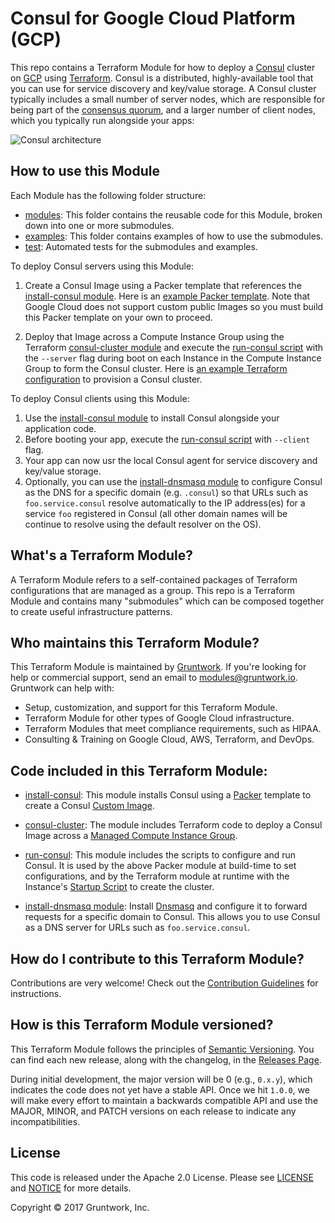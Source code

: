 # Consul for Google Cloud Platform (GCP)

This repo contains a Terraform Module for how to deploy a [Consul](https://www.consul.io/) cluster on 
[GCP](https://cloud.google.com/) using [Terraform](https://www.terraform.io/). Consul is a distributed, highly-available 
tool that you can use for service discovery and key/value storage. A Consul cluster typically includes a small number
of server nodes, which are responsible for being part of the [consensus 
quorum](https://www.consul.io/docs/internals/consensus.html), and a larger number of client nodes, which you typically 
run alongside your apps:

![Consul architecture](https://github.com/hashicorp/terraform-google-consul/blob/master/_docs/architecture.png?raw=true)



## How to use this Module

Each Module has the following folder structure:

* [modules](https://github.com/hashicorp/terraform-google-consul/tree/master/modules): This folder contains the reusable
  code for this Module, broken down into one or more submodules.
* [examples](https://github.com/hashicorp/terraform-google-consul/tree/master/examples): This folder contains examples
  of how to use the submodules.
* [test](https://github.com/hashicorp/terraform-google-consul/tree/master/test): Automated tests for the submodules and
   examples.

To deploy Consul servers using this Module:

1. Create a Consul Image using a Packer template that references the [install-consul module](https://github.com/hashicorp/terraform-google-consul/tree/master/modules/install-consul).
   Here is an [example Packer template](https://github.com/hashicorp/terraform-google-consul/tree/master/examples/consul-image#quick-start). Note that Google Cloud does not support custom
   public Images so you must build this Packer template on your own to proceed.
   
1. Deploy that Image across a Compute Instance Group using the Terraform [consul-cluster module](https://github.com/hashicorp/terraform-google-consul/tree/master/modules/consul-cluster) 
   and execute the [run-consul script](https://github.com/hashicorp/terraform-google-consul/tree/master/modules/run-consul) with the `--server` flag during boot on each 
   Instance in the Compute Instance Group to form the Consul cluster. Here is [an example Terraform 
   configuration](https://github.com/hashicorp/terraform-google-consul/tree/master/examples/root-example#quick-start) to provision a Consul cluster.

To deploy Consul clients using this Module:
 
1. Use the [install-consul module](https://github.com/hashicorp/terraform-google-consul/tree/master/modules/install-consul) to install Consul alongside your application code.
1. Before booting your app, execute the [run-consul script](https://github.com/hashicorp/terraform-google-consul/tree/master/modules/run-consul) with `--client` flag.
1. Your app can now usr the local Consul agent for service discovery and key/value storage. 
1. Optionally, you can use the [install-dnsmasq module](https://github.com/hashicorp/terraform-google-consul/tree/master/modules/install-dnsmasq) to configure Consul as the DNS for a
   specific domain (e.g. `.consul`) so that URLs such as `foo.service.consul` resolve automatically to the IP 
   address(es) for a service `foo` registered in Consul (all other domain names will be continue to resolve using the
   default resolver on the OS).
   
 


## What's a Terraform Module?

A Terraform Module refers to a self-contained packages of Terraform configurations that are managed as a group. This repo
is a Terraform Module and contains many "submodules" which can be composed together to create useful infrastructure patterns.
 
 
 
## Who maintains this Terraform Module?

This Terraform Module is maintained by [Gruntwork](http://www.gruntwork.io/). If you're looking for help or commercial 
support, send an email to [modules@gruntwork.io](mailto:modules@gruntwork.io?Subject=Consul%20Terraform%20Module). 
Gruntwork can help with:

* Setup, customization, and support for this Terraform Module.
* Terraform Module for other types of Google Cloud infrastructure.
* Terraform Modules that meet compliance requirements, such as HIPAA.
* Consulting & Training on Google Cloud, AWS, Terraform, and DevOps.



## Code included in this Terraform Module:

* [install-consul](https://github.com/hashicorp/terraform-google-consul/tree/master/modules/install-consul): This module installs Consul using a [Packer](https://www.packer.io/)
  template to create a Consul [Custom Image](https://cloud.google.com/compute/docs/images).

* [consul-cluster](https://github.com/hashicorp/terraform-google-consul/tree/master/modules/consul-cluster): The module includes Terraform code to deploy a Consul Image across a [Managed
  Compute Instance Group](https://cloud.google.com/compute/docs/instance-groups/). 
  
* [run-consul](https://github.com/hashicorp/terraform-google-consul/tree/master/modules/run-consul): This module includes the scripts to configure and run Consul. It is used
  by the above Packer module at build-time to set configurations, and by the Terraform module at runtime 
  with the Instance's [Startup Script](https://cloud.google.com/compute/docs/startupscript) to create the cluster.

* [install-dnsmasq module](https://github.com/hashicorp/terraform-google-consul/tree/master/modules/install-dnsmasq): Install [Dnsmasq](http://www.thekelleys.org.uk/dnsmasq/doc.html)
  and configure it to forward requests for a specific domain to Consul. This allows you to use Consul as a DNS server
  for URLs such as `foo.service.consul`.

## How do I contribute to this Terraform Module?

Contributions are very welcome! Check out the [Contribution Guidelines](https://github.com/hashicorp/terraform-google-consul/tree/master/CONTRIBUTING.md) for instructions.



## How is this Terraform Module versioned?

This Terraform Module follows the principles of [Semantic Versioning](http://semver.org/). You can find each new release, 
along with the changelog, in the [Releases Page](https://github.com/hashicorp/terraform-google-consul/releases).

During initial development, the major version will be 0 (e.g., `0.x.y`), which indicates the code does not yet have a 
stable API. Once we hit `1.0.0`, we will make every effort to maintain a backwards compatible API and use the MAJOR, 
MINOR, and PATCH versions on each release to indicate any incompatibilities. 



## License

This code is released under the Apache 2.0 License. Please see [LICENSE](https://github.com/hashicorp/terraform-google-consul/tree/master/LICENSE) and [NOTICE](https://github.com/hashicorp/terraform-google-consul/tree/master/NOTICE) for more 
details.

Copyright &copy; 2017 Gruntwork, Inc.

